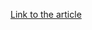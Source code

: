 [Link to the article](https://www.proofpoint.com/us/blog/threat-insight/mobile-malware-tanglebot-untangled)
